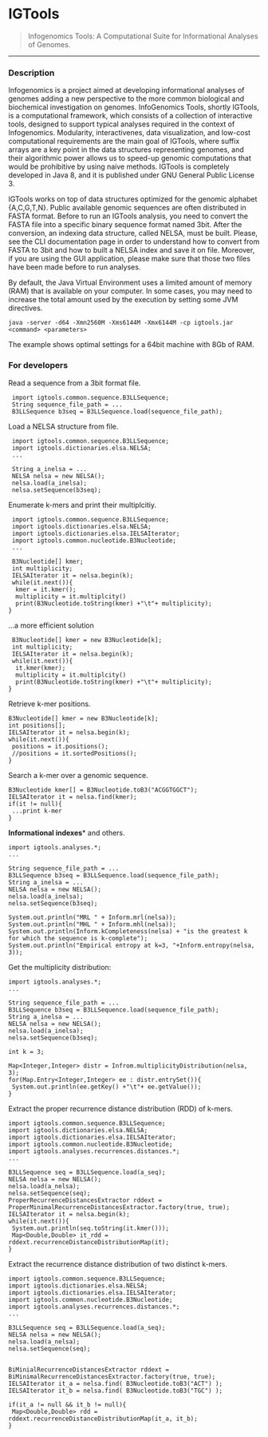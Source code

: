 # IGTools
>Infogenomics Tools: A Computational Suite for Informational Analyses of Genomes.


<hr />

### Description
Infogenomics is a project aimed at developing informational analyses of genomes adding a new perspective to the more common biological and biochemical investigation on genomes. InfoGenomics Tools, shortly IGTools, is a computational framework, which consists of a collection of interactive tools, designed to support typical analyses required in the context of Infogenomics. Modularity, interactivenes, data visualization, and low-cost computational requirements are the main goal of IGTools, where suffix arrays are a key point in the data structures representing genomes, and their algorithmic power allows us to speed-up genomic computations that would be prohibitive by using naive methods.
IGTools is completely developed in Java 8, and it is published under GNU General Public License 3.

IGTools works on top of data structures optimized for the genomic alphabet {A,C,G,T,N}. Public available genomic sequences are often distributed in FASTA format.
Before to run an IGTools analysis, you need to convert the FASTA file into a specific binary sequence format named 3bit. After the conversion, an indexing data structure, called NELSA, must be built. Please, see the CLI documentation page in order to understand how to convert from FASTA to 3bit and how to built a NELSA index and save it on file.
Moreover, if you are using the GUI application, please make sure that those two files have been made before to run analyses.

By default, the Java Virtual Environment uses a limited amount of memory (RAM) that is available on your computer. In some cases, you may need to increase the total amount used by the execution by setting some JVM directives.
 ```
java -server -d64 -Xmn2560M -Xms6144M -Xmx6144M -cp igtools.jar <command> <parameters>
 ```
 
The example shows optimal settings for a 64bit machine with 8Gb of RAM.


### For developers
Read a sequence from a 3bit format file.
```
 import igtools.common.sequence.B3LLSequence;
 String sequence_file_path = ...
 B3LLSequence b3seq = B3LLSequence.load(sequence_file_path);
```
 Load a NELSA structure from file.
```
 import igtools.common.sequence.B3LLSequence;
 import igtools.dictionaries.elsa.NELSA;
 ...

 String a_inelsa = ...
 NELSA nelsa = new NELSA();
 nelsa.load(a_inelsa);
 nelsa.setSequence(b3seq);
```

Enumerate k-mers and print their multiplcitiy.
```
 import igtools.common.sequence.B3LLSequence;
 import igtools.dictionaries.elsa.NELSA;
 import igtools.dictionaries.elsa.IELSAIterator;
 import igtools.common.nucleotide.B3Nucleotide;
 ...

 B3Nucleotide[] kmer;
 int multiplicity;
 IELSAIterator it = nelsa.begin(k);
 while(it.next()){
  kmer = it.kmer();
  multiplicity = it.multiplcity()
  print(B3Nucleotide.toString(kmer) +"\t"+ multiplicity);
}
```
...a more efficient solution
```
 B3Nucleotide[] kmer = new B3Nucleotide[k];
 int multiplicity;
 IELSAIterator it = nelsa.begin(k);
 while(it.next()){
  it.kmer(kmer);
  multiplicity = it.multiplcity()
  print(B3Nucleotide.toString(kmer) +"\t"+ multiplicity);
}
```
Retrieve k-mer positions.
```
B3Nucleotide[] kmer = new B3Nucleotide[k];
int positions[];
IELSAIterator it = nelsa.begin(k);
while(it.next()){
 positions = it.positions();
 //positions = it.sortedPositions();
}
```
Search a k-mer over a genomic sequence.
```
B3Nucleotide kmer[] = B3Nucleotide.toB3("ACGGTGGCT");
IELSAIterator it = nelsa.find(kmer);
if(it != null){
 ...print k-mer
}
```
**Informational indexes*** and others.
```
import igtools.analyses.*;
...

String sequence_file_path = ...
B3LLSequence b3seq = B3LLSequence.load(sequence_file_path);
String a_inelsa = ...
NELSA nelsa = new NELSA();
nelsa.load(a_inelsa);
nelsa.setSequence(b3seq);

System.out.println("MRL " + Inform.mrl(nelsa));
System.out.println("MHL " + Inform.mhl(nelsa));
System.out.println(Inform.kCompleteness(nelsa) + "is the greatest k for which the sequence is k-complete");
System.out.println("Empirical entropy at k=3, "+Inform.entropy(nelsa, 3));
```
Get the multiplicity distribution:
```
import igtools.analyses.*;
...

String sequence_file_path = ...
B3LLSequence b3seq = B3LLSequence.load(sequence_file_path);
String a_inelsa = ...
NELSA nelsa = new NELSA();
nelsa.load(a_inelsa);
nelsa.setSequence(b3seq);

int k = 3;

Map<Integer,Integer> distr = Infrom.multiplicityDistribution(nelsa, 3);
for(Map.Entry<Integer,Integer> ee : distr.entrySet()){
 System.out.println(ee.getKey() +"\t"+ ee.getValue());
}
```
Extract the proper recurrence distance distribution (RDD) of k-mers.
```
import igtools.common.sequence.B3LLSequence;
import igtools.dictionaries.elsa.NELSA;
import igtools.dictionaries.elsa.IELSAIterator;
import igtools.common.nucleotide.B3Nucleotide;
import igtools.analyses.recurrences.distances.*;
...

B3LLSequence seq = B3LLSequence.load(a_seq);
NELSA nelsa = new NELSA();
nelsa.load(a_nelsa);
nelsa.setSequence(seq);
ProperRecurrenceDistancesExtractor rddext = ProperMinimalRecurrenceDistancesExtractor.factory(true, true);
IELSAIterator it = nelsa.begin(k);
while(it.next()){
 System.out.println(seq.toString(it.kmer()));
 Map<Double,Double> it_rdd = rddext.recurrenceDistanceDistributionMap(it);
}
```
Extract the recurrence distance distribution of two distinct k-mers.
```
import igtools.common.sequence.B3LLSequence;
import igtools.dictionaries.elsa.NELSA;
import igtools.dictionaries.elsa.IELSAIterator;
import igtools.common.nucleotide.B3Nucleotide;
import igtools.analyses.recurrences.distances.*;
...

B3LLSequence seq = B3LLSequence.load(a_seq);
NELSA nelsa = new NELSA();
nelsa.load(a_nelsa);
nelsa.setSequence(seq);


BiMinialRecurrenceDistancesExtractor rddext = BiMinimalRecurrenceDistancesExtractor.factory(true, true);
IELSAIterator it_a = nelsa.find( B3Nucleotide.toB3("ACT") );
IELSAIterator it_b = nelsa.find( B3Nucleotide.toB3("TGC") );

if(it_a != null && it_b != null){
 Map<Double,Double> rdd = rddext.recurrenceDistanceDistributionMap(it_a, it_b);
}
```
 
 
